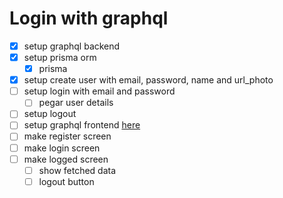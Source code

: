 # Login with graphql
* [x] setup graphql backend
* [x] setup prisma orm
  - [x] prisma
* [x] setup create user with email, password, name and url_photo
* [ ] setup login with email and password
  + [ ] pegar user details
* [ ] setup logout
* [ ] setup graphql frontend [here](https://www.apollographql.com/docs/react/get-started/)
* [ ] make register screen
* [ ] make login screen
* [ ] make logged screen
  + [ ] show fetched data
  + [ ] logout button
